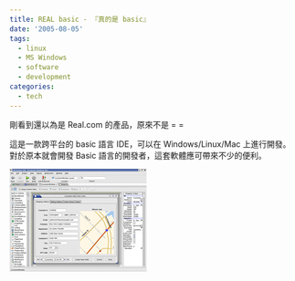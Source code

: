 ```yaml
---
title: REAL basic - 『真的是 basic』
date: '2005-08-05'
tags:
  - linux
  - MS Windows
  - software
  - development
categories:
  - tech
---
```

剛看到還以為是 Real.com 的產品，原來不是 = =  
  
這是一款跨平台的 basic 語言 IDE，可以在 Windows/Linux/Mac 上進行開發。對於原本就會開發 Basic 語言的開發者，這套軟體應可帶來不少的便利。  
  
[![REALbasic 2005](images/0.jpg)](http://www.flickr.com/photos/yurenju/31223430/ "Photo Sharing")